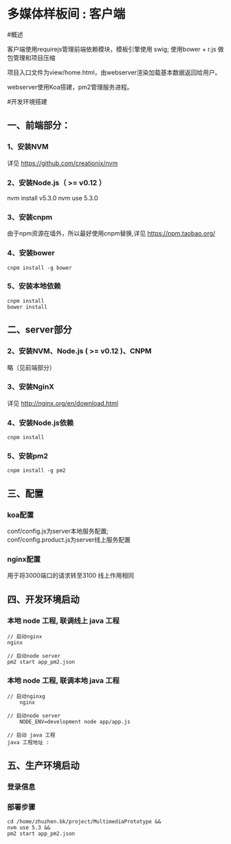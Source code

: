 多媒体样板间 : 客户端
===

#概述

客户端使用requirejs管理前端依赖模块，模板引擎使用 swig; 使用bower + r.js 做包管理和项目压缩

项目入口文件为view/home.html，由webserver渲染加载基本数据返回给用户。

webserver使用Koa搭建，pm2管理服务进程。

#开发环境搭建

## 一、前端部分：

### 1、安装NVM

详见 https://github.com/creationix/nvm

### 2、安装Node.js（ >= v0.12 ）

nvm install v5.3.0
nvm use 5.3.0

### 3、安装cnpm

由于npm资源在墙外，所以最好使用cnpm替换,详见 https://npm.taobao.org/

### 4、安装bower

    cnpm install -g bower

### 5、安装本地依赖

    cnpm install
    bower install

## 二、server部分

### 2、安装NVM、Node.js ( >= v0.12 )、CNPM

略（见前端部分）

### 3、安装NginX

详见 http://nginx.org/en/download.html

### 4、安装Node.js依赖

    cnpm install

### 5、安装pm2

    cnpm install -g pm2

## 三、配置

### koa配置

conf/config.js为server本地服务配置;  
conf/config.product.js为server线上服务配置


### nginx配置

用于将3000端口的请求转至3100
线上作用相同

## 四、开发环境启动

### 本地 node 工程, 联调线上 java 工程

    // 启动nginx
    nginx

    // 启动node server
    pm2 start app_pm2.json

### 本地 node 工程, 联调本地 java 工程

	// 启动nginxg
        nginx

	// 启动node server
		NODE_ENV=development node app/app.js

    // 启动 java 工程
    java 工程地址 : 

## 五、生产环境启动

### 登录信息


### 部署步骤
	cd /home/zhuzhen.bk/project/MultimediaPrototype &&
	nvm use 5.3 &&
	pm2 start app_pm2.json

